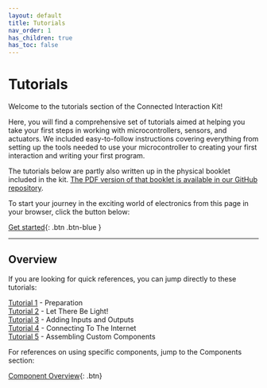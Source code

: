 ```yaml
---
layout: default
title: Tutorials
nav_order: 1
has_children: true
has_toc: false
---
```


# Tutorials

Welcome to the tutorials section of the Connected Interaction Kit! 

Here, you will find a comprehensive set of tutorials aimed at helping you take your first steps in working with microcontrollers, sensors, and actuators. We included easy-to-follow instructions covering everything from setting up the tools needed to use your microcontroller to creating your first interaction and writing your first program. 

The tutorials below are partly also written up in the physical booklet included in the kit. [The PDF version of that booklet is available in our GitHub repository](https://github.com/id-studiolab/Connected-Interaction-Kit/blob/main/production_files/2024_edidion%20%28wip%29/booklet/2024_Kit_Booklet%28RGB_Digital_Publishing%29.pdf).

To start your journey in the exciting world of electronics from this page in your browser, click the button below:

[Get started](preparation/){: .btn .btn-blue }





---

## Overview

If you are looking for quick references, you can jump directly to these tutorials:

[Tutorial 1](preparation/) - Preparation  
[Tutorial 2](let-there-be-light/) - Let There Be Light!  
[Tutorial 3](adding-inputs-and-outputs/) - Adding Inputs and Outputs  
[Tutorial 4](connecting-to-the-internet/) - Connecting To The Internet  
[Tutorial 5](assembling-custom-components/) - Assembling Custom Components  

For references on using specific components, jump to the Components section:

[Component Overview](../components/){: .btn}

